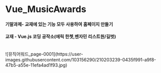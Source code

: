 # Vue_MusicAwards
<h4>기말과제- 교재에 있는 기능 모두 사용하여 홈페이지 만들기</h4>
<h4>교재 - Vue.js 코딩 공작소(에릭 한쳇,벤자민 리스트원/길벗)</h4>
<br>
![뮤직어워드_page-0001](https://user-images.githubusercontent.com/103156290/210203239-0435f991-a9f8-47b5-a55e-11efa4ad1f93.jpg)

